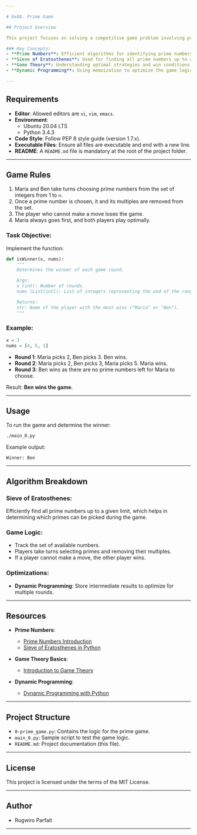 ```yaml
---

# 0x0A. Prime Game

## Project Overview

This project focuses on solving a competitive game problem involving prime numbers, game theory, and algorithm optimization. Maria and Ben are playing a game where they take turns removing prime numbers and their multiples from a set of consecutive integers. The objective is to determine the winner based on the given rounds and numbers.

### Key Concepts:
- **Prime Numbers**: Efficient algorithms for identifying prime numbers within a range.
- **Sieve of Eratosthenes**: Used for finding all prime numbers up to a given limit.
- **Game Theory**: Understanding optimal strategies and win conditions for competitive games.
- **Dynamic Programming**: Using memoization to optimize the game logic.

---
```


## Requirements

- **Editor**: Allowed editors are `vi`, `vim`, `emacs`.
- **Environment**: 
  - Ubuntu 20.04 LTS
  - Python 3.4.3
- **Code Style**: Follow PEP 8 style guide (version 1.7.x).
- **Executable Files**: Ensure all files are executable and end with a new line.
- **README**: A `README.md` file is mandatory at the root of the project folder.

---

## Game Rules

1. Maria and Ben take turns choosing prime numbers from the set of integers from 1 to `n`.
2. Once a prime number is chosen, it and its multiples are removed from the set.
3. The player who cannot make a move loses the game.
4. Maria always goes first, and both players play optimally.

### Task Objective:

Implement the function:
```python
def isWinner(x, nums):
    """
    Determines the winner of each game round.

    Args:
    x (int): Number of rounds.
    nums (List[int]): List of integers representing the end of the range for each round.

    Returns:
    str: Name of the player with the most wins ("Maria" or "Ben").
    """
```

### Example:
```python
x = 3
nums = [4, 5, 1]
```

- **Round 1**: Maria picks 2, Ben picks 3. Ben wins.
- **Round 2**: Maria picks 2, Ben picks 3, Maria picks 5. Maria wins.
- **Round 3**: Ben wins as there are no prime numbers left for Maria to choose.

Result: **Ben wins the game**.

---

## Usage

To run the game and determine the winner:
```bash
./main_0.py
```

Example output:
```
Winner: Ben
```

---

## Algorithm Breakdown

### Sieve of Eratosthenes:
Efficiently find all prime numbers up to a given limit, which helps in determining which primes can be picked during the game.

### Game Logic:
- Track the set of available numbers.
- Players take turns selecting primes and removing their multiples.
- If a player cannot make a move, the other player wins.

### Optimizations:
- **Dynamic Programming**: Store intermediate results to optimize for multiple rounds.
  
---

## Resources

- **Prime Numbers**:
  - [Prime Numbers Introduction](https://www.khanacademy.org)
  - [Sieve of Eratosthenes in Python](https://realpython.com)
  
- **Game Theory Basics**:
  - [Introduction to Game Theory](https://mathsisfun.com)

- **Dynamic Programming**:
  - [Dynamic Programming with Python](https://python-course.eu)

---

## Project Structure

- `0-prime_game.py`: Contains the logic for the prime game.
- `main_0.py`: Sample script to test the game logic.
- `README.md`: Project documentation (this file).

---

## License

This project is licensed under the terms of the MIT License.

---

## Author

- Rugwiro Parfait

---

